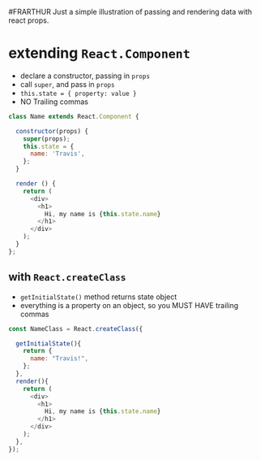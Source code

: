 #FRARTHUR
Just a simple illustration of passing and rendering data with react props. 

# extending `React.Component`
* declare a constructor, passing in `props`
* call `super`, and pass in `props`
* `this.state = { property: value }`
*  NO Trailing commas

```js
class Name extends React.Component {

  constructor(props) {
    super(props);
    this.state = {
      name: 'Travis',
    };
  }

  render () {
    return (  
      <div>
        <h1>
          Hi, my name is {this.state.name} 
        </h1>
      </div>
    );
  }
};

```

## with `React.createClass`
* `getInitialState()` method returns state object
* everything is a property on an object, so you MUST HAVE trailing commas

```js
const NameClass = React.createClass({

  getInitialState(){
    return {
      name: "Travis!",
    };
  },
  render(){
    return (  
      <div>
        <h1>
          Hi, my name is {this.state.name}
        </h1>
      </div>
    );
  },
});
```
